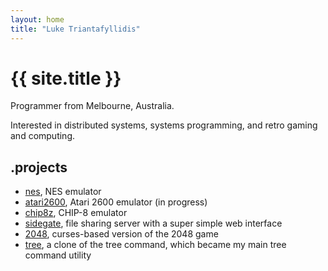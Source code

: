 ```yaml
---
layout: home
title: "Luke Triantafyllidis"
---
```

# {{ site.title }}

Programmer from Melbourne, Australia.

Interested in distributed systems, systems programming, and retro gaming and computing.

## .projects

* [nes](https://github.com/ltriant/nes), NES emulator
* [atari2600](https://github.com/ltriant/atari2600), Atari 2600 emulator (in progress)
* [chip8z](https://github.com/ltriant/chip8z), CHIP-8 emulator
* [sidegate](https://github.com/ltriant/sidegate), file sharing server with a super simple web interface
* [2048](https://github.com/ltriant/2048), curses-based version of the 2048 game
* [tree](https://github.com/ltriant/tree), a clone of the tree command, which became my main tree command utility
